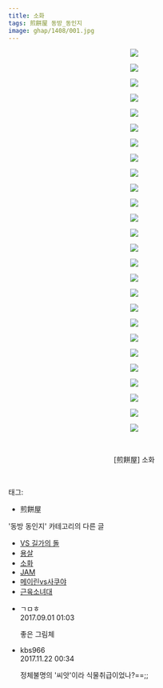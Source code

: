 ```yaml
---
title: 소화
tags: 煎餅屋 동방_동인지
image: ghap/1408/001.jpg
---
```

<div class="article">
<p style="text-align: center; clear: none; float: none;"><img src="{{ site.nasurl }}/ghap/1408/001.jpg"/></p>
<p style="text-align: center; clear: none; float: none;"><img src="{{ site.nasurl }}/ghap/1408/002.jpg"/></p>
<p style="text-align: center; clear: none; float: none;"><img src="{{ site.nasurl }}/ghap/1408/003.jpg"/></p>
<p style="text-align: center; clear: none; float: none;"><img src="{{ site.nasurl }}/ghap/1408/004.jpg"/></p>
<p style="text-align: center; clear: none; float: none;"><img src="{{ site.nasurl }}/ghap/1408/005.jpg"/></p>
<p style="text-align: center; clear: none; float: none;"><img src="{{ site.nasurl }}/ghap/1408/006.jpg"/></p>
<p style="text-align: center; clear: none; float: none;"><img src="{{ site.nasurl }}/ghap/1408/007.jpg"/></p>
<p style="text-align: center; clear: none; float: none;"><img src="{{ site.nasurl }}/ghap/1408/008.jpg"/></p>
<p style="text-align: center; clear: none; float: none;"><img src="{{ site.nasurl }}/ghap/1408/009.jpg"/></p>
<p style="text-align: center; clear: none; float: none;"><img src="{{ site.nasurl }}/ghap/1408/010.jpg"/></p>
<p style="text-align: center; clear: none; float: none;"><img src="{{ site.nasurl }}/ghap/1408/011.jpg"/></p>
<p style="text-align: center; clear: none; float: none;"><img src="{{ site.nasurl }}/ghap/1408/012.jpg"/></p>
<p style="text-align: center; clear: none; float: none;"><img src="{{ site.nasurl }}/ghap/1408/013.jpg"/></p>
<p style="text-align: center; clear: none; float: none;"><img src="{{ site.nasurl }}/ghap/1408/014.jpg"/></p>
<p style="text-align: center; clear: none; float: none;"><img src="{{ site.nasurl }}/ghap/1408/015.jpg"/></p>
<p style="text-align: center; clear: none; float: none;"><img src="{{ site.nasurl }}/ghap/1408/016.jpg"/></p>
<p style="text-align: center; clear: none; float: none;"><img src="{{ site.nasurl }}/ghap/1408/017.jpg"/></p>
<p style="text-align: center; clear: none; float: none;"><img src="{{ site.nasurl }}/ghap/1408/018.jpg"/></p>
<p style="text-align: center; clear: none; float: none;"><img src="{{ site.nasurl }}/ghap/1408/019.jpg"/></p>
<p style="text-align: center; clear: none; float: none;"><img src="{{ site.nasurl }}/ghap/1408/020.jpg"/></p>
<p style="text-align: center; clear: none; float: none;"><img src="{{ site.nasurl }}/ghap/1408/021.jpg"/></p>
<p style="text-align: center; clear: none; float: none;"><img src="{{ site.nasurl }}/ghap/1408/022.jpg"/></p>
<p style="text-align: center; clear: none; float: none;"><img src="{{ site.nasurl }}/ghap/1408/023.jpg"/></p>
<p style="text-align: center; clear: none; float: none;"><img src="{{ site.nasurl }}/ghap/1408/024.jpg"/></p>
<p style="text-align: center; clear: none; float: none;"><img src="{{ site.nasurl }}/ghap/1408/025.jpg"/></p>
<p style="text-align: center; clear: none; float: none;"><img src="{{ site.nasurl }}/ghap/1408/026.jpg"/></p>
<p style="text-align: center; clear: none; float: none;"><br/></p>
<p style="text-align: center; clear: none; float: none;">[煎餅屋] 소화</p>
<p><br/></p>
</div><div class="tagTrail">
<p>태그: </p>
<ul>
<li>煎餅屋</li>
</ul>
</div><div class="another">
<p>'동방 동인지' 카테고리의 다른 글</p>
<ul>
<li><a href="/2016-08-08-ghap_1410">VS 길가의 돌</a></li>
<li><a href="/2016-08-08-ghap_1409">용살</a></li>
<li><a href="/2016-08-08-ghap_1408">소화</a></li>
<li><a href="/2016-08-08-ghap_1407">JAM</a></li>
<li><a href="/2016-08-08-ghap_1406">메이린vs사쿠야</a></li>
<li><a href="/2016-08-07-ghap_1405">근육소녀대</a></li>
</ul>
</div><div class="cb_module cb_fluid">
<div class="cb_wrt cb_profile">
<div class="comment">
<ul>
<li class="cb_thumb_off" id="comment15073352">
<div class="cb_comment_area">
<div class="cb_info_area">
<div class="cb_section">
<span class="cb_nick_name">ㄱㅁㅎ</span>
</div>
<div class="cb_section">
<span class="cb_date">2017.09.01 01:03 </span>
</div>
</div>
<div class="cb_dsc_comment">
<p class="cb_dsc">
											좋은 그림체
										</p>
</div>
</div></li>
<li class="cb_thumb_off" id="comment15134708">
<div class="cb_comment_area">
<div class="cb_info_area">
<div class="cb_section">
<span class="cb_nick_name">kbs966</span>
</div>
<div class="cb_section">
<span class="cb_date">2017.11.22 00:34 </span>
</div>
</div>
<div class="cb_dsc_comment">
<p class="cb_dsc">
											정체불명의 '씨앗'이라 식물취급이었나?==;;
										</p>
</div>
</div></li>
</ul>
</div>
</div><!-- commentList close -->
</div>